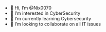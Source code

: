 - 👋 Hi, I’m @Nix0070
- 👀 I’m interested in CyberSecurity
- 🌱 I’m currently learning Cybersecurity
- 💞️ I’m looking to collaborate on all IT issues


<!---
Nix0070/Nix0070 is a ✨ special ✨ repository because its `README.md` (this file) appears on your GitHub profile.
You can click the Preview link to take a look at your changes.
--->
